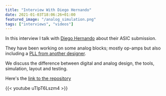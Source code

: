 ```yaml
---
title: "Interview With Diego Hernando"
date: 2021-01-03T18:06:26+01:00
featured_image: "/analog_simulation.png"
tags: ["interviews", "videos"]
---
```


In this interview I talk with [Diego Hernando](https://www.linkedin.com/in/diego-joaqu%C3%ADn-hernando-196a2715b/) about their ASIC submission.

They have been working on some analog blocks; mostly op-amps but also including a [PLL from another designer](https://github.com/lakshmi-sathi/caravel_avsdpll1v8).

We discuss the difference between digital and analog design, the tools, simulation, layout and testing.

Here's the [link to the repository](https://github.com/diegohernando/caravel_fulgor_opamp)

{{< youtube uTlpT6Lszm4 >}}
